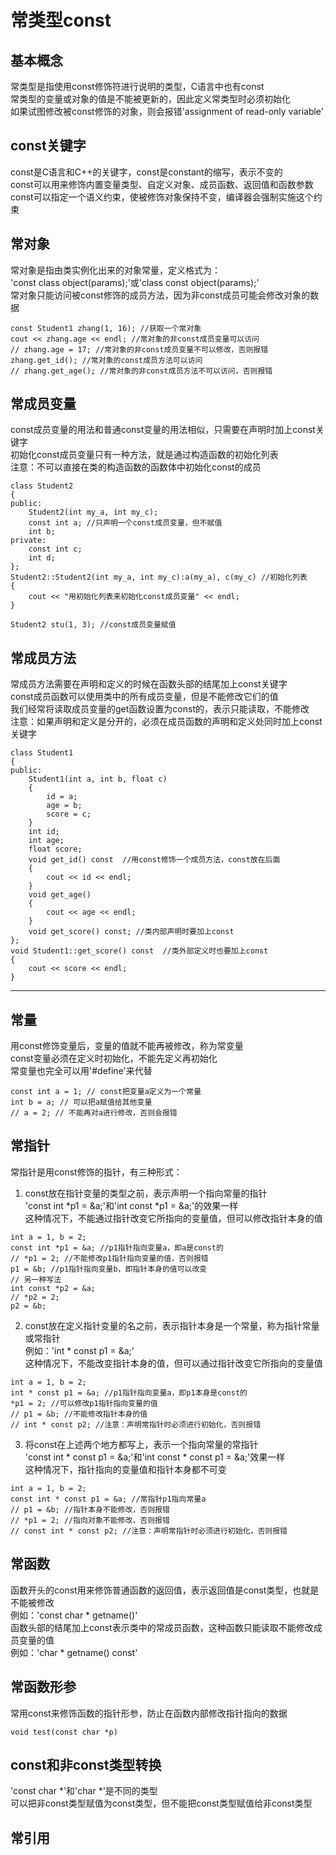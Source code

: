 # 常类型const


## 基本概念
常类型是指使用const修饰符进行说明的类型，C语言中也有const  
常类型的变量或对象的值是不能被更新的，因此定义常类型时必须初始化  
如果试图修改被const修饰的对象，则会报错'assignment of read-only variable'  


## const关键字
const是C语言和C++的关键字，const是constant的缩写，表示不变的  
const可以用来修饰内置变量类型、自定义对象、成员函数、返回值和函数参数  
const可以指定一个语义约束，使被修饰对象保持不变，编译器会强制实施这个约束  


## 常对象
常对象是指由类实例化出来的对象常量，定义格式为：  
'const class object(params);'或'class const object(params);'  
常对象只能访问被const修饰的成员方法，因为非const成员可能会修改对象的数据  
```
const Student1 zhang(1, 16); //获取一个常对象
cout << zhang.age << endl; //常对象的非const成员变量可以访问
// zhang.age = 17; //常对象的非const成员变量不可以修改，否则报错
zhang.get_id(); //常对象的const成员方法可以访问
// zhang.get_age(); //常对象的非const成员方法不可以访问，否则报错
```


## 常成员变量
const成员变量的用法和普通const变量的用法相似，只需要在声明时加上const关键字  
初始化const成员变量只有一种方法，就是通过构造函数的初始化列表  
注意：不可以直接在类的构造函数的函数体中初始化const的成员  
```
class Student2
{
public:
	Student2(int my_a, int my_c);
	const int a; //只声明一个const成员变量，但不赋值
	int b;
private:
	const int c;
	int d;
};
Student2::Student2(int my_a, int my_c):a(my_a), c(my_c) //初始化列表
{
	cout << "用初始化列表来初始化const成员变量" << endl;
}

Student2 stu(1, 3); //const成员变量赋值
```


## 常成员方法
常成员方法需要在声明和定义的时候在函数头部的结尾加上const关键字  
const成员函数可以使用类中的所有成员变量，但是不能修改它们的值  
我们经常将读取成员变量的get函数设置为const的，表示只能读取，不能修改  
注意：如果声明和定义是分开的，必须在成员函数的声明和定义处同时加上const关键字  
```
class Student1
{
public:
	Student1(int a, int b, float c)
	{
		id = a;
		age = b;
		score = c;
	}
	int id;
	int age;
	float score;
	void get_id() const  //用const修饰一个成员方法，const放在后面
	{
		cout << id << endl;
	}
	void get_age()
	{
		cout << age << endl;
	}
	void get_score() const; //类内部声明时要加上const
};
void Student1::get_score() const  //类外部定义时也要加上const
{
	cout << score << endl;
}
```

-------------------------------------------------------------------

## 常量
用const修饰变量后，变量的值就不能再被修改，称为常变量  
const变量必须在定义时初始化，不能先定义再初始化  
常变量也完全可以用'#define'来代替  
```
const int a = 1; // const把变量a定义为一个常量
int b = a; // 可以把a赋值给其他变量
// a = 2; // 不能再对a进行修改，否则会报错
```


## 常指针
常指针是用const修饰的指针，有三种形式：  
1. const放在指针变量的类型之前，表示声明一个指向常量的指针  
'const int \*p1 = &a;'和'int const \*p1 = &a;'的效果一样  
这种情况下，不能通过指针改变它所指向的变量值，但可以修改指针本身的值  
```
int a = 1, b = 2;
const int *p1 = &a; //p1指针指向变量a，即a是const的
// *p1 = 2; //不能修改p1指针指向变量的值，否则报错
p1 = &b; //p1指针指向变量b，即指针本身的值可以改变
// 另一种写法
int const *p2 = &a;
// *p2 = 2;
p2 = &b;
```
2. const放在定义指针变量的名之前，表示指针本身是一个常量，称为指针常量或常指针  
例如：'int * const p1 = &a;'  
这种情况下，不能改变指针本身的值，但可以通过指针改变它所指向的变量值  
```
int a = 1, b = 2;
int * const p1 = &a; //p1指针指向变量a，即p1本身是const的
*p1 = 2; //可以修改p1指针指向变量的值
// p1 = &b; //不能修改指针本身的值
// int * const p2; //注意：声明常指针时必须进行初始化，否则报错
```
3. 将const在上述两个地方都写上，表示一个指向常量的常指针  
'const int * const p1 = &a;'和'int const * const p1 = &a;'效果一样  
这种情况下，指针指向的变量值和指针本身都不可变  
```
int a = 1, b = 2;
const int * const p1 = &a; //常指针p1指向常量a
// p1 = &b; //指针本身不能修改，否则报错
// *p1 = 2; //指向对象不能修改，否则报错
// const int * const p2; //注意：声明常指针时必须进行初始化，否则报错
```


## 常函数
函数开头的const用来修饰普通函数的返回值，表示返回值是const类型，也就是不能被修改  
例如：'const char * getname()'  
函数头部的结尾加上const表示类中的常成员函数，这种函数只能读取不能修改成员变量的值  
例如：'char * getname() const'  


## 常函数形参
常用const来修饰函数的指针形参，防止在函数内部修改指针指向的数据  
```
void test(const char *p)
```


## const和非const类型转换
'const char \*'和'char \*'是不同的类型  
可以把非const类型赋值为const类型，但不能把const类型赋值给非const类型  



## 常引用